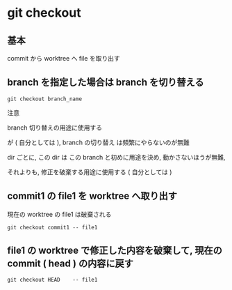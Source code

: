 
# git checkout


## 基本

commit から worktree  へ file を取り出す


## branch を指定した場合は branch を切り替える

```
git checkout branch_name
```

注意

branch 切り替えの用途に使用する

が ( 自分としては ),
branch の切り替え は頻繁にやらないのが無難

dir ごとに, この dir は この branch と初めに用途を決め,
動かさないほうが無難, 

それよりも, 修正を破棄する用途に使用する
( 自分としては )



## commit1 の file1 を worktree へ取り出す

現在の worktree の file1 は破棄される

```
git checkout commit1 -- file1
```


## file1 の worktree で修正した内容を破棄して, 現在の commit ( head ) の内容に戻す

```
git checkout HEAD    -- file1
```



